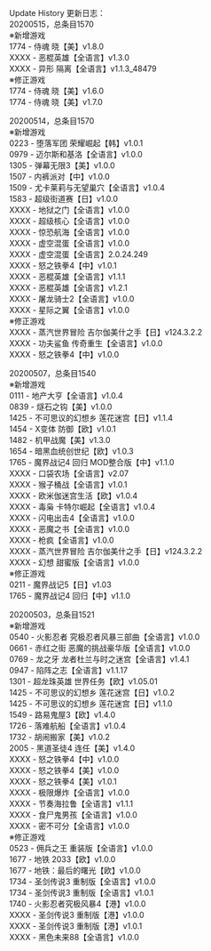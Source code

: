 Update History 更新日志：  
20200515，总条目1570  
※新增游戏  
1774 - 侍魂 晓【美】v1.8.0  
XXXX - 恶棍英雄【全语言】v1.3.0  
XXXX - 异形 隔离【全语言】v1.1.3_48479  
※修正游戏  
1774 - 侍魂 晓【美】v1.6.0  
1774 - 侍魂 晓【美】v1.7.0  

20200514，总条目1570  
※新增游戏  
0223 - 堕落军团 荣耀崛起【韩】v1.0.1  
0979 - 迈尔斯和基洛【全语言】v1.0.0  
1305 - 弹幕无限3【美】v1.0.0  
1507 - 内裤派对【中】v1.0.0  
1509 - 尤卡莱莉与无望巢穴【全语言】v1.0.4  
1583 - 超级街道赛【日】v1.0.0  
XXXX - 地狱之门【全语言】v1.0.0  
XXXX - 超级核心【全语言】v1.0.0  
XXXX - 惊恐航海【全语言】v1.0.0  
XXXX - 虚空混蛋【全语言】v1.0.0  
XXXX - 虚空混蛋【全语言】2.0.24.249  
XXXX - 怒之铁拳4【中】v1.0.1  
XXXX - 恶棍英雄【全语言】v1.1.1  
XXXX - 恶棍英雄【全语言】v1.2.1  
XXXX - 屠龙骑士2【全语言】v1.0.0  
XXXX - 星际之翼【全语言】v1.0.0  
※修正游戏  
XXXX - 蒸汽世界冒险 吉尔伽美什之手【日】v124.3.2.2  
XXXX - 功夫鲨鱼 传奇重生【全语言】v1.0.0  
XXXX - 怒之铁拳4【中】v1.0.0  
  
20200507，总条目1540  
※新增游戏  
0111 - 地产大亨【全语言】v1.0.4  
0839 - 燧石之钩【美】v1.0.0  
1425 - 不可思议的幻想乡 莲花迷宫【日】v1.1.4  
1454 - X变体 防御【欧】v1.0.1  
1482 - 机甲战魔【美】v1.3.0  
1654 - 暗黑血统创世纪【欧】v1.0.3  
1765 - 魔界战记4 回归 MOD整合版【中】v1.1.0  
XXXX - 口袋农场【全语言】v2.07  
XXXX - 猴子桶战【全语言】v1.0.1  
XXXX - 欧米伽迷宫生活【欧】v1.0.4  
XXXX - 毒枭 卡特尔崛起【全语言】v1.0.4  
XXXX - 闪电出击4【全语言】v1.0.0  
XXXX - 恶魔之书【全语言】v1.0.0  
XXXX - 枪疯【全语言】v1.0.0  
XXXX - 蒸汽世界冒险 吉尔伽美什之手【日】v124.3.2.2  
XXXX - 幻想 甜蜜版【全语言】v1.0.0  
※修正游戏  
0211 - 魔界战记5【日】v1.03  
1765 - 魔界战记4 回归【中】v1.1.0  
  
20200503，总条目1521  
※新增游戏  
0540 - 火影忍者 究极忍者风暴三部曲【全语言】v1.0.0  
0661 - 赤红之街 恶魔的挑战豪华版【全语言】v1.0.0  
0769 - 龙之牙 龙者杜兰与时之迷宫【全语言】v1.4.1  
0947 - 陷阵之志【全语言】v1.1.17  
1301 - 超龙珠英雄 世界任务【欧】v1.05.01  
1425 - 不可思议的幻想乡 莲花迷宫【日】v1.0.2  
1425 - 不可思议的幻想乡 莲花迷宫【日】v1.1.0  
1549 - 路易鬼屋3【欧】v1.4.0  
1726 - 落难航船【全语言】v1.0.4  
1732 - 胡闹搬家【美】v1.0.2  
2005 - 黑道圣徒4 连任【美】v1.4.0  
XXXX - 怒之铁拳4【中】v1.0.0  
XXXX - 怒之铁拳4【美】v1.0.0  
XXXX - 怒之铁拳4【美】v1.0.1  
XXXX - 极限爆炸【全语言】v1.0.0  
XXXX - 节奏海拉鲁【全语言】v1.1.1  
XXXX - 食尸鬼男孩【全语言】v1.0.0  
XXXX - 密不可分【全语言】v1.0.0  
※修正游戏  
0523 - 佣兵之王 重装版【全语言】v1.0.0  
1677 - 地铁 2033【欧】v1.0.0  
1677 - 地铁：最后的曙光【欧】v1.0.0  
1734 - 圣剑传说3 重制版【全语言】v1.0.0  
1734 - 圣剑传说3 重制版【全语言】v1.0.1  
1740 - 火影忍者究极风暴4【港】v1.0.0  
XXXX - 圣剑传说3 重制版【港】v1.0.0  
XXXX - 圣剑传说3 重制版【港】v1.0.1  
XXXX - 黑色未来88【全语言】v1.0.0  
